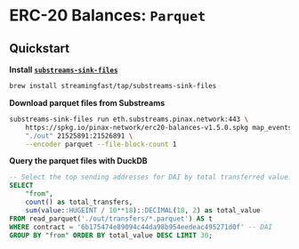 # ERC-20 Balances: `Parquet`

## Quickstart

**Install [`substreams-sink-files`](https://github.com/streamingfast/substreams-sink-files)**

```bash
brew install streamingfast/tap/substreams-sink-files
```

**Download parquet files from Substreams**
```bash
substreams-sink-files run eth.substreams.pinax.network:443 \
    https://spkg.io/pinax-network/erc20-balances-v1.5.0.spkg map_events \
    "./out" 21525891:21526891 \
    --encoder parquet --file-block-count 1
```

**Query the parquet files with DuckDB**

```sql
-- Select the top sending addresses for DAI by total transferred value.
SELECT
    "from",
    count() as total_transfers,
    sum(value::HUGEINT / 10**18)::DECIMAL(18, 2) as total_value
FROM read_parquet('./out/transfers/*.parquet') AS t
WHERE contract = '6b175474e89094c44da98b954eedeac495271d0f' -- DAI
GROUP BY "from" ORDER BY total_value DESC LIMIT 30;
```
